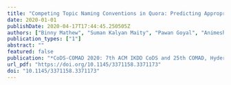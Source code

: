 ```yaml
---
title: "Competing Topic Naming Conventions in Quora: Predicting Appropriate Topic Merges and Winning Topics from Millions of Topic Pairs"
date: 2020-01-01
publishDate: 2020-04-17T17:44:45.250505Z
authors: ["Binny Mathew", "Suman Kalyan Maity", "Pawan Goyal", "Animesh Mukherjee"]
publication_types: ["1"]
abstract: ""
featured: false
publication: "*CoDS-COMAD 2020: 7th ACM IKDD CoDS and 25th COMAD, Hyderabad India, January 5-7, 2020*"
url_pdf: "https://doi.org/10.1145/3371158.3371173"
doi: "10.1145/3371158.3371173"
---
```


